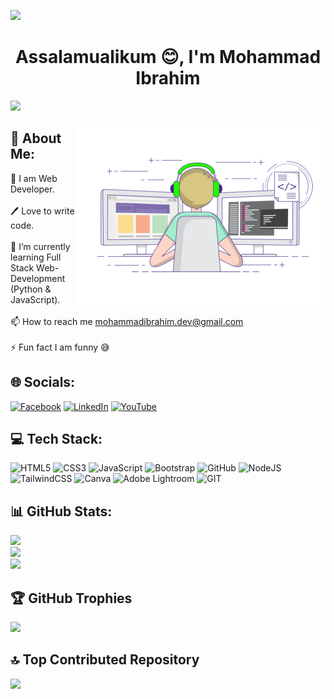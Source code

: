 
![](https://media.licdn.com/dms/image/D5616AQFb-5YSeOHoAw/profile-displaybackgroundimage-shrink_350_1400/0/1694168890147?e=1699488000&v=beta&t=sWeH0KbzJUKoAAdH5T10Afo9CgGeVsh1Ynz_ljU_gT4)
<h1 align="center">Assalamualikum 😊, I'm Mohammad Ibrahim</h1>

[![](https://visitcount.itsvg.in/api?id=IbrahimOhid&icon=0&color=11)](https://visitcount.itsvg.in)

<!-- Proudly created with GPRM ( https://gprm.itsvg.in ) -->
<img align="right" alt="Coding" width="400" src="https://raw.githubusercontent.com/devSouvik/devSouvik/master/gif3.gif">

## 💫 About Me:
👑 I am Web Developer. <br><br> 🖊️ Love to write code. <br><br> 🌱 I’m currently learning Full Stack Web-Development (Python & JavaScript).<br><br> 📫 How to reach me mohammadibrahim.dev@gmail.com <br><br>  ⚡ Fun fact I am funny 😅

## 🌐 Socials:
[![Facebook](https://img.shields.io/badge/Facebook-%231877F2.svg?logo=Facebook&logoColor=white)](https://facebook.com/https://www.facebook.com/ibrahimbhai.ohid/) [![LinkedIn](https://img.shields.io/badge/LinkedIn-%230077B5.svg?logo=linkedin&logoColor=white)](https://linkedin.com/in/https://www.linkedin.com/in/mohammad-ibrahim-ohid/) [![YouTube](https://img.shields.io/badge/YouTube-%23FF0000.svg?logo=YouTube&logoColor=white)](https://youtube.com/@https://www.youtube.com/c/ibrahimohid) 

## 💻 Tech Stack:
![HTML5](https://img.shields.io/badge/html5-%23E34F26.svg?style=flat-square&logo=html5&logoColor=white) ![CSS3](https://img.shields.io/badge/css3-%231572B6.svg?style=flat-square&logo=css3&logoColor=white) ![JavaScript](https://img.shields.io/badge/javascript-%23323330.svg?style=flat-square&logo=javascript&logoColor=%23F7DF1E) ![Bootstrap](https://img.shields.io/badge/bootstrap-%23563D7C.svg?style=flat-square&logo=bootstrap&logoColor=white) ![GitHub](https://img.shields.io/badge/GitHub-%23121011.svg?style=flat-square&logo=github&logoColor=white) ![NodeJS](https://img.shields.io/badge/node.js-6DA55F?style=flat-square&logo=node.js&logoColor=white) ![TailwindCSS](https://img.shields.io/badge/tailwindcss-%2338B2AC.svg?style=flat-square&logo=tailwind-css&logoColor=white) ![Canva](https://img.shields.io/badge/Canva-%2300C4CC.svg?style=flat-square&logo=Canva&logoColor=white) ![Adobe Lightroom](https://img.shields.io/badge/Adobe%20Lightroom-31A8FF.svg?style=flat-square&logo=Adobe%20Lightroom&logoColor=white) ![GIT](https://img.shields.io/badge/Git-fc6d26?style=flat-square&logo=git&logoColor=white)
## 📊 GitHub Stats:
![](https://github-readme-stats.vercel.app/api?username=IbrahimOhid&theme=vue&hide_border=false&include_all_commits=true&count_private=false)<br/>
![](https://github-readme-streak-stats.herokuapp.com/?user=IbrahimOhid&theme=vue&hide_border=false)<br/>
![](https://github-readme-stats.vercel.app/api/top-langs/?username=IbrahimOhid&theme=vue&hide_border=false&include_all_commits=true&count_private=false&layout=compact)

## 🏆 GitHub Trophies
![](https://github-profile-trophy.vercel.app/?username=IbrahimOhid&theme=flat&no-frame=false&no-bg=false&margin-w=4)

## 🔝 Top Contributed Repository
![](https://github-contributor-stats.vercel.app/api?username=IbrahimOhid&limit=5&theme=oldie&combine_all_yearly_contributions=true)



